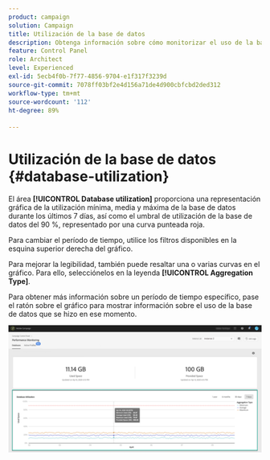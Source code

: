 ```yaml
---
product: campaign
solution: Campaign
title: Utilización de la base de datos
description: Obtenga información sobre cómo monitorizar el uso de la base de datos de Campaign en el Panel de control de Campaign .
feature: Control Panel
role: Architect
level: Experienced
exl-id: 5ecb4f0b-7f77-4856-9704-e1f317f3239d
source-git-commit: 7078ff03bf2e4d156a71de4d900cbfcbd2ded312
workflow-type: tm+mt
source-wordcount: '112'
ht-degree: 89%

---
```


# Utilización de la base de datos {#database-utilization}

El área **[!UICONTROL Database utilization]** proporciona una representación gráfica de la utilización mínima, media y máxima de la base de datos durante los últimos 7 días, así como el umbral de utilización de la base de datos del 90 %, representado por una curva punteada roja.

Para cambiar el período de tiempo, utilice los filtros disponibles en la esquina superior derecha del gráfico.

Para mejorar la legibilidad, también puede resaltar una o varias curvas en el gráfico. Para ello, selecciónelos en la leyenda **[!UICONTROL Aggregation Type]**.

Para obtener más información sobre un período de tiempo específico, pase el ratón sobre el gráfico para mostrar información sobre el uso de la base de datos que se hizo en ese momento.

![](assets/databases_dashboard_detail.png)
